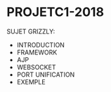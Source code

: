 # PROJETC1-2018
SUJET GRIZZLY:
- INTRODUCTION
- FRAMEWORK
- AJP
- WEBSOCKET
- PORT UNIFICATION
- EXEMPLE


